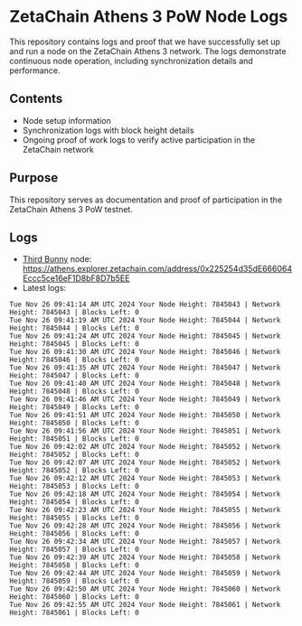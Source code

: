 # ZetaChain Athens 3 PoW Node Logs
This repository contains logs and proof that we have successfully set up and run a node on the ZetaChain Athens 3 network. The logs demonstrate continuous node operation, including synchronization details and performance.

## Contents
- Node setup information
- Synchronization logs with block height details
- Ongoing proof of work logs to verify active participation in the ZetaChain network

## Purpose
This repository serves as documentation and proof of participation in the ZetaChain Athens 3 PoW testnet.

## Logs

- [Third Bunny](https://thirdbunny.xyz/) node: https://athens.explorer.zetachain.com/address/0x225254d35dE666064Eccc5ce16eF1D8bF8D7b5EE
- Latest logs:
```
Tue Nov 26 09:41:14 AM UTC 2024 Your Node Height: 7845043 | Network Height: 7845043 | Blocks Left: 0
Tue Nov 26 09:41:19 AM UTC 2024 Your Node Height: 7845044 | Network Height: 7845044 | Blocks Left: 0
Tue Nov 26 09:41:24 AM UTC 2024 Your Node Height: 7845045 | Network Height: 7845045 | Blocks Left: 0
Tue Nov 26 09:41:30 AM UTC 2024 Your Node Height: 7845046 | Network Height: 7845046 | Blocks Left: 0
Tue Nov 26 09:41:35 AM UTC 2024 Your Node Height: 7845047 | Network Height: 7845047 | Blocks Left: 0
Tue Nov 26 09:41:40 AM UTC 2024 Your Node Height: 7845048 | Network Height: 7845048 | Blocks Left: 0
Tue Nov 26 09:41:46 AM UTC 2024 Your Node Height: 7845049 | Network Height: 7845049 | Blocks Left: 0
Tue Nov 26 09:41:51 AM UTC 2024 Your Node Height: 7845050 | Network Height: 7845050 | Blocks Left: 0
Tue Nov 26 09:41:56 AM UTC 2024 Your Node Height: 7845051 | Network Height: 7845051 | Blocks Left: 0
Tue Nov 26 09:42:02 AM UTC 2024 Your Node Height: 7845052 | Network Height: 7845052 | Blocks Left: 0
Tue Nov 26 09:42:07 AM UTC 2024 Your Node Height: 7845052 | Network Height: 7845052 | Blocks Left: 0
Tue Nov 26 09:42:12 AM UTC 2024 Your Node Height: 7845053 | Network Height: 7845053 | Blocks Left: 0
Tue Nov 26 09:42:18 AM UTC 2024 Your Node Height: 7845054 | Network Height: 7845054 | Blocks Left: 0
Tue Nov 26 09:42:23 AM UTC 2024 Your Node Height: 7845055 | Network Height: 7845055 | Blocks Left: 0
Tue Nov 26 09:42:28 AM UTC 2024 Your Node Height: 7845056 | Network Height: 7845056 | Blocks Left: 0
Tue Nov 26 09:42:34 AM UTC 2024 Your Node Height: 7845057 | Network Height: 7845057 | Blocks Left: 0
Tue Nov 26 09:42:39 AM UTC 2024 Your Node Height: 7845058 | Network Height: 7845058 | Blocks Left: 0
Tue Nov 26 09:42:44 AM UTC 2024 Your Node Height: 7845059 | Network Height: 7845059 | Blocks Left: 0
Tue Nov 26 09:42:50 AM UTC 2024 Your Node Height: 7845060 | Network Height: 7845060 | Blocks Left: 0
Tue Nov 26 09:42:55 AM UTC 2024 Your Node Height: 7845061 | Network Height: 7845061 | Blocks Left: 0
```
